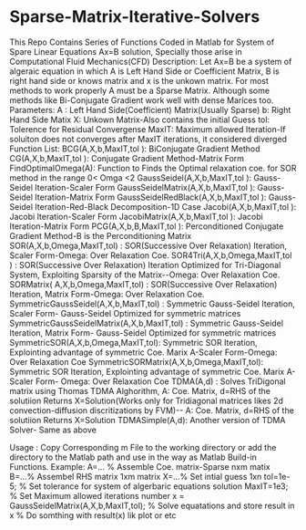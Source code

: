 # Sparse-Matrix-Iterative-Solvers
This Repo Contains Series of Functions Coded in Matlab for System of  Spare Linear  Equations Ax=B solution, Specially those arise in Computational Fluid Mechanics(CFD)
Description:
Let Ax=B be a system of algeraic equation in which A is Left Hand Side or Coefficient Matrix, B is right hand side or knows matrix and x is the unkown matrix. For most methods to work properly A must be a Sparse Matrix. Although some methods like Bi-Conjugate Gradient work well with dense Marices too.
Parameters:
  A : Left Hand Side(Coefficient) Matrix(Usually Sparse)
  b: Right Hand Side Matix
  X: Unkown Matrix-Also contains the initial Guess
  tol: Tolerence for Residual Convergense
  MaxIT: Maximum allowed Iteration-If soluiton does not converges after MaxIT iterations, it considered diverged
Function List:
  BCG(A,X,b,MaxIT,tol ): BiConjugate Gradient Method
  CG(A,X,b,MaxIT,tol ):  Conjugate Gradient Method-Matrix Form
  FindOptimalOmega(A): Function to Finds the Optimal relaxation coe. for SOR method in the range 0< Omga <2
  GaussSeidel(A,X,b,MaxIT,tol ):  Gauss-Seidel Iteration-Scaler Form
  GaussSeidelMatrix(A,X,b,MaxIT,tol ):  Gauss-Seidel Iteration-Matrix Form 
  GaussSeidelRedBlack(A,X,b,MaxIT,tol ):  Gauss-Seidel Iteration-Red-Black Decomposition-1D Case
  Jacobi(A,X,b,MaxIT,tol ): Jacobi Iteration-Scaler Form
  JacobiMatrix(A,X,b,MaxIT,tol ): Jacobi Iteration-Matrix Form
  PCG(A,X,b,B,MaxIT,tol ): Perconditioned Conjugate Gradient Method-B is the Perconditioning Matrix
  SOR(A,X,b,Omega,MaxIT,tol) :  SOR(Successive Over Relaxation) Iteration, Scaler Form-Omega: Over Relaxation Coe.
  SOR4Tri(A,X,b,Omega,MaxIT,tol ) : SOR(Successive Over Relaxation) Iteration Optimized for Tri-Diagonal System, Exploiting Sparsity of       the Matrix--Omega: Over Relaxation Coe.
  SORMatrix( A,X,b,Omega,MaxIT,tol) : SOR(Successive Over Relaxation) Iteration, Matrix Form-Omega: Over Relaxation Coe.
  SymmetricGaussSeidel(A,X,b,MaxIT,tol) : Symmetric Gauss-Seidel Iteration, Scaler Form- Gauss-Seidel Optimized for symmetric matrices
  SymmetricGaussSeidelMatrix(A,X,b,MaxIT,tol) : Symmetric Gauss-Seidel Iteration, Matrix Form- Gauss-Seidel Optimized for symmetric           matrices
  SymmetricSOR(A,X,b,Omega,MaxIT,tol):  Symmetric SOR Iteration, Explointing advantage of symmetric Coe. Marix A-Scaler Form-Omega: Over     Relaxation Coe
  SymmetricSORMatrix(A,X,b,Omega,MaxIT,tol):  Symmetric SOR Iteration, Explointing advantage of symmetric Coe. Marix A-Scaler Form-         Omega: Over Relaxation Coe
  TDMA(A,d) : Solves TriDigonal matrix using Thomas TDMA Alghorithm, A: Coe. Matrix, d=RHS of the solutiion Returns X=Solution(Works         only for Tridiagonal matrices likes 2d convection-diffusion discritizations by FVM)-- A: Coe. Matrix, d=RHS of the solutiion Returns     X=Solution
  TDMASimple(A,d): Another version of TDMA Solver- Same as above
  
  Usage :
  Copy Corresponding m File to the working directory or add the directory to the Matlab path and use in the way as Matlab Build-in Functions.
  Example:
  A=...  % Assemble Coe. matrix-Sparse nxm matix
  B=...% Assembel RHS matrix 1xm matrix
  X=...% Set intial guess 1xn
  tol=1e-5; % Set tolerance for system of algerbaric equations solution
  MaxIT=1e3; % Set Maximum allowed iterations number
  x = GaussSeidelMatrix(A,X,b,MaxIT,tol); % Solve equatations and store result in x
  % Do somthing with result(x) lik plot or etc
  
  

  
  
  
  
  
  
  
  

